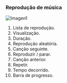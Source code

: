 ### Reprodução de música

![Imagen1](http://static.energysistem.com/images/manuals/42430/565c221b69170.jpg)

1. Lista de reprodução.
2. Visualização.
3. Duração.
4. Reprodução aleatória.
5. Canção seguinte.
6. Reproduzir / parar.
7. Canção anterior.
8. Repetir.
9. Tempo decorrido.
10. Barra de progresso.
